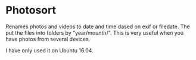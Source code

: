 # Photosort
Renames photos and videos to date and time dased on exif or filedate. The put the files into folders by "year/mounth/". This is very useful when you have photos from several devices.

I have only used it on Ubuntu 16.04.
